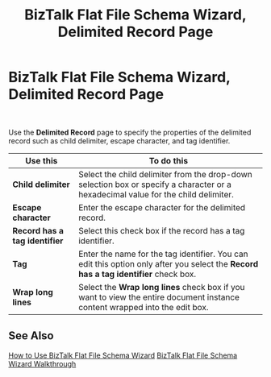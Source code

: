 ﻿---
title: BizTalk Flat File Schema Wizard, Delimited Record Page
TOCTitle: BizTalk Flat File Schema Wizard, Delimited Record Page
ms:assetid: f5152b53-aba5-4102-992d-f1a374218176
ms:mtpsurl: https://msdn.microsoft.com/en-us/library/Aa561946(v=BTS.80)
ms:contentKeyID: 51533425
ms.date: 08/30/2017
mtps_version: v=BTS.80
f1_keywords:
- bts10.ffwizard.delimited
---

# BizTalk Flat File Schema Wizard, Delimited Record Page

 

Use the **Delimited Record** page to specify the properties of the delimited record such as child delimiter, escape character, and tag identifier.

<table>
<thead>
<tr class="header">
<th>Use this</th>
<th>To do this</th>
</tr>
</thead>
<tbody>
<tr class="odd">
<td><strong>Child delimiter</strong></td>
<td>Select the child delimiter from the drop-down selection box or specify a character or a hexadecimal value for the child delimiter.</td>
</tr>
<tr class="even">
<td><strong>Escape character</strong></td>
<td>Enter the escape character for the delimited record.</td>
</tr>
<tr class="odd">
<td><strong>Record has a tag identifier</strong></td>
<td>Select this check box if the record has a tag identifier.</td>
</tr>
<tr class="even">
<td><strong>Tag</strong></td>
<td>Enter the name for the tag identifier. You can edit this option only after you select the <strong>Record has a tag identifier</strong> check box.</td>
</tr>
<tr class="odd">
<td><strong>Wrap long lines</strong></td>
<td>Select the <strong>Wrap long lines</strong> check box if you want to view the entire document instance content wrapped into the edit box.</td>
</tr>
</tbody>
</table>


## See Also

[How to Use BizTalk Flat File Schema Wizard](https://msdn.microsoft.com/library/aa577936\(v=bts.80\))  
[BizTalk Flat File Schema Wizard Walkthrough](https://msdn.microsoft.com/library/aa577613\(v=bts.80\))

